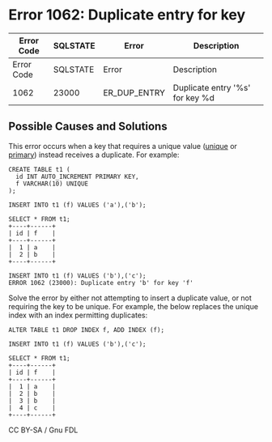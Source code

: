 
# Error 1062: Duplicate entry for key


| Error Code | SQLSTATE | Error | Description |
| --- | --- | --- | --- |
| Error Code | SQLSTATE | Error | Description |
| 1062 | 23000 | ER_DUP_ENTRY | Duplicate entry '%s' for key %d |




## Possible Causes and Solutions


This error occurs when a key that requires a unique value ([unique](/kb/en/getting-started-with-indexes/#unique-index) or [primary](/kb/en/getting-started-with-indexes/#primary-key)) instead receives a duplicate.
For example:


```
CREATE TABLE t1 (
  id INT AUTO_INCREMENT PRIMARY KEY,
  f VARCHAR(10) UNIQUE
);

INSERT INTO t1 (f) VALUES ('a'),('b');

SELECT * FROM t1;
+----+------+
| id | f    |
+----+------+
|  1 | a    |
|  2 | b    |
+----+------+

INSERT INTO t1 (f) VALUES ('b'),('c');
ERROR 1062 (23000): Duplicate entry 'b' for key 'f'
```

Solve the error by either not attempting to insert a duplicate value, or not requiring the key to be unique. For example, the below replaces the unique index with an index permitting duplicates:


```
ALTER TABLE t1 DROP INDEX f, ADD INDEX (f);

INSERT INTO t1 (f) VALUES ('b'),('c');

SELECT * FROM t1;
+----+------+
| id | f    |
+----+------+
|  1 | a    |
|  2 | b    |
|  3 | b    |
|  4 | c    |
+----+------+
```


CC BY-SA / Gnu FDL

